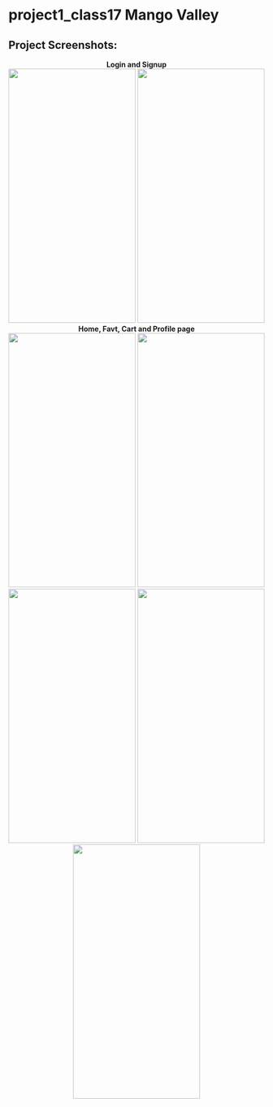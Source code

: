 # project1_class17 Mango Valley
<h2>Project Screenshots:</h2>
<p align="center">
  <b>Login and Signup
  <br>
  <img src="https://i.postimg.cc/D0XQ5dyy/Screenshot-20231129-172353.jpg" width="250" height = "500" >
  <img src="https://i.postimg.cc/L4YVHRBK/Screenshot-20231129-172357.jpg" width="250" height = "500" >
 <br>Home, Favt, Cart and Profile page
  <br>
  <img src="https://i.postimg.cc/RZfN8TPX/Screenshot-1701676677.png" width="250" height = "500" >
  <img src="https://i.postimg.cc/Ls3h48FP/Screenshot-1701676784.png" width="250" height = "500" >
  <img src="https://i.postimg.cc/MZQ7npd7/Screenshot-20231224-190609-2.jpg" width="250" height = "500" >
  <img src="https://i.postimg.cc/3xKmfC71/Screenshot-20231224-190623.jpg" width="250" height = "500" >
  <img src="https://i.postimg.cc/DZWqdvFK/Screenshot-20231224-190545.jpg" width="250" height = "500" >
 
</p>
